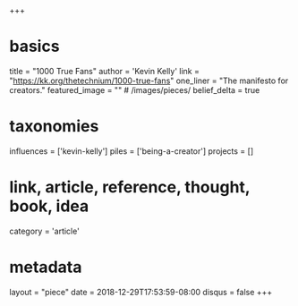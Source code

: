 +++
# basics
title     		 = "1000 True Fans"
author    		 = 'Kevin Kelly'
link      		 = "https://kk.org/thetechnium/1000-true-fans"
one_liner 		 = "The manifesto for creators."
featured_image = "" # /images/pieces/
belief_delta	 = true

# taxonomies
influences		 = ['kevin-kelly']
piles     		 = ['being-a-creator']
projects			 = []

# link, article, reference, thought, book, idea
category  		 = 'article'

# metadata
layout	    	 = "piece"
date      		 = 2018-12-29T17:53:59-08:00
disqus    		 = false
+++

